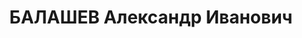 ---
title: БАЛАШЕВ Александр Иванович
description: "Род. 01.09.1905, Ленинградская обл., Детскосельский р-н, с. Орлоки [?],\
  \ русский, обр.: высшее, б/п. Проживал: г. Запорожье, Тургеневская, 46. Нач.исследов.группы\
  \ з-да №29 \n  Арестован Запорож.ГО НКВД 23.09.1937. Обв. по ст. 54-7, 8, 11 УК\
  \ УССР. Приговор: ВК ВС СССР, 29.11.1937 – ВМН с конфискацией имущества. Расстрелян\
  \ 30.11.1937, г.Днепропетровск. \n  Реабилитирован ВК ВС СССР 24.08.1957"
---
